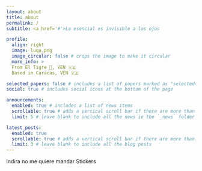 ```yaml
---
layout: about
title: about
permalink: /
subtitle: <a href='#'>Lo esencial es invisible a los ojos

profile:
  align: right
  image: luqa.png
  image_circular: false # crops the image to make it circular
  more_info: >
  From El Tigre 🐅, VEN 🇻🇪
  Based in Caracas, VEN 🇻🇪

selected_papers: false # includes a list of papers marked as "selected={true}"
social: true # includes social icons at the bottom of the page

announcements:
  enabled: true # includes a list of news items
  scrollable: true # adds a vertical scroll bar if there are more than 3 news items
  limit: 5 # leave blank to include all the news in the `_news` folder

latest_posts:
  enabled: true
  scrollable: true # adds a vertical scroll bar if there are more than 3 new posts items
  limit: 3 # leave blank to include all the blog posts
---
```


Indira no me quiere mandar Stickers